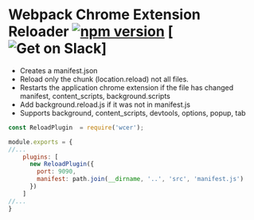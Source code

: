 # Webpack Chrome Extension Reloader [![npm version](https://badge.fury.io/js/wcer.svg)](https://badge.fury.io/js/wcer) [![Get on Slack](https://img.shields.io/badge/slack-join-orange.svg)]

+ Creates a manifest.json
+ Reload only the chunk (location.reload) not all files.
+ Restarts the application chrome extension if the file has changed manifest, content_scripts, background.scripts
+ Add background.reload.js if it was not in manifest.js
+ Supports background, content_scripts, devtools, options, popup, tab

```js
const ReloadPlugin  = require('wcer');

module.exports = {
//...
    plugins: [
      new ReloadPlugin({
        port: 9090,
        manifest: path.join(__dirname, '..', 'src', 'manifest.js')
      })
    ] 
//...
}
```